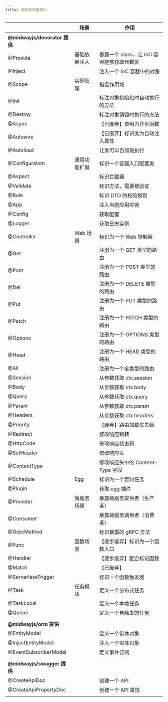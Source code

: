 ```yaml
---
title: 现有装饰器索引
---
```


|                              | 场景         | 作用                                      |
| ---------------------------- | ------------ | ----------------------------------------- |
| **@midwayjs/decorator 提供** |              |                                           |
| @Provide                     | 基础依赖注入 | 暴露一个 class，让 IoC 容器能够获取元数据 |
| @Inject                      |              | 注入一个 IoC 容器中的对象                 |
| @Scope                       | 实例管理     | 指定作用域                                |
| @Init                        |              | 标注对象初始化时自动执行的方法            |
| @Destroy                     |              | 标注对象销毁时执行的方法                  |
| @Async                       |              | 【已废弃】表明为异步函数                  |
| @Autowire                    |              | 【已废弃】标识类为自动注入属性            |
| @Autoload                    |              | 让类可以自加载执行                        |
| @Configuration               | 通用功能扩展 | 标识一个容器入口配置类                    |
| @Aspect                      |              | 标识拦截器                                |
| @Validate                    |              | 标识方法，需要被验证                      |
| @Rule                        |              | 标识 DTO 的校验规则                       |
| @App                         |              | 注入当前应用实例                          |
| @Config                      |              | 获取配置                                  |
| @Logger                      |              | 获取日志实例                              |
| @Controller                  | Web 场景     | 标识为一个 Web 控制器                     |
| @Get                         |              | 注册为一个 GET 类型的路由                 |
| @Post                        |              | 注册为一个 POST 类型的路由                |
| @Del                         |              | 注册为一个 DELETE 类型的路由              |
| @Put                         |              | 注册为一个 PUT 类型的路由                 |
| @Patch                       |              | 注册为一个 PATCH 类型的路由               |
| @Options                     |              | 注册为一个 OPTIONS 类型的路由             |
| @Head                        |              | 注册为一个 HEAD 类型的路由                |
| @All                         |              | 注册为一个全类型的路由                    |
| @Session                     |              | 从参数获取 ctx.session                    |
| @Body                        |              | 从参数获取 ctx.body                       |
| @Query                       |              | 从参数获取 ctx.query                      |
| @Param                       |              | 从参数获取 ctx.param                      |
| @Headers                     |              | 从参数获取 ctx.headers                    |
| @Priority                    |              | 【废弃】路由加载优先级                    |
| @Redirect                    |              | 修改响应跳转                              |
| @HttpCode                    |              | 修改响应状态码                            |
| @SetHeader                   |              | 修改响应头                                |
| @ContentType                 |              | 修改响应头中的 Content-Type 字段          |
| @Schedule                    | Egg          | 标识为一个定时任务                        |
| @Plugin                      |              | 获取 egg 插件                             |
| @Provider                    | 微服务场景   | 暴露微服务提供者（生产者）                |
| @Consumer                    |              | 暴露微服务调用者（消费者）                |
| @GrpcMethod                  |              | 标识暴露的 gRPC 方法                      |
| @Func                        | 函数场景     | 【逐步废弃】标识为一个函数入口            |
| @Handler                     |              | 【逐步废弃】配合标记函数                  |
| @Match                       |              | 【已废弃】                                |
| @ServerlessTrigger           |              | 标识一个函数触发器                        |
| @Task                        | 任务模块     | 定义一个分布式任务                        |
| @TaskLocal                   |              | 定义一个本地任务                          |
| @Queue                       |              | 定义一个自触发的任务                      |
|                              |              |                                           |
| **@midwayjs/orm 提供**       |              |                                           |
| @EntityModel                 |              | 定义一个实体对象                          |
| @InjectEntityModel           |              | 注入一个实体对象                          |
| @EventSubscriberModel        |              | 定义事件订阅                              |
|                              |              |                                           |
| **@midwayjs/swagger 提供**   |              |                                           |
| @CreateApiDoc                |              | 创建一个 API                              |
| @CreateApiPropertyDoc        |              | 创建一个 API 属性                         |
|                              |              |                                           |
